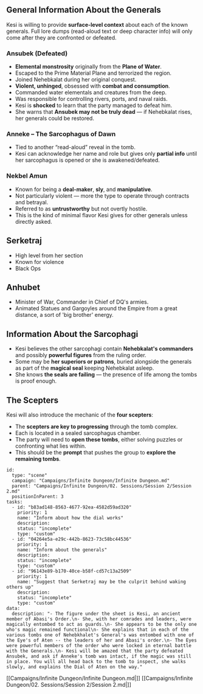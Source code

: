 ## General Information About the Generals

Kesi is willing to provide **surface-level context** about each of the known generals. Full lore dumps (read-aloud text or deep character info) will only come after they are confronted or defeated.
### Ansubek (Defeated)

- **Elemental monstrosity** originally from the **Plane of Water**.
- Escaped to the Prime Material Plane and terrorized the region.
- Joined Nehebkalat during her original conquest.
- **Violent, unhinged**, obsessed with **combat and consumption**.
- Commanded water elementals and creatures from the deep.
- Was responsible for controlling rivers, ports, and naval raids.
- Kesi is **shocked** to learn that the party managed to defeat him.
- She warns that **Ansubek may not be truly dead** — if Nehebkalat rises, her generals could be restored.
### Anneke – The Sarcophagus of Dawn
- Tied to another “read-aloud” reveal in the tomb.
- Kesi can acknowledge her name and role but gives only **partial info** until her sarcophagus is opened or she is awakened/defeated.
### Nekbel Amun
- Known for being a **deal-maker**, **sly**, and **manipulative**.
- Not particularly violent — more the type to operate through contracts and betrayal.
- Referred to as **untrustworthy** but not overtly hostile.
- This is the kind of minimal flavor Kesi gives for other generals unless directly asked.
## Serketraj
- High level from her section
- Known for violence
- Black Ops
## Anhubet

- Minister of War, Commander in Chief of DQ's armies.
- Animated Statues and Gargoyles around the Empire from a great distance, a sort of 'big brother' energy.

## Information About the Sarcophagi

- Kesi believes the other sarcophagi contain **Nehebkalat's commanders** and possibly **powerful figures** from the ruling order.
- Some may be **her superiors or patrons**, buried alongside the generals as part of the **magical seal** keeping Nehebkalat asleep.
- She knows **the seals are failing** — the presence of life among the tombs is proof enough.

## The Scepters

Kesi will also introduce the mechanic of the **four scepters**:

- The **scepters are key to progressing** through the tomb complex.
- Each is located in a sealed sarcophagus chamber.
- The party will need to **open these tombs**, either solving puzzles or confronting what lies within.
- This should be the **prompt** that pushes the group to **explore the remaining tombs**.


```RpgManager4
id: 
  type: "scene"
  campaign: "Campaigns/Infinite Dungeon/Infinite Dungeon.md"
  parent: "Campaigns/Infinite Dungeon/02. Sessions/Session 2/Session 2.md"
  positionInParent: 3
tasks: 
  - id: "b83ad148-8563-4677-92ea-4582d59ad320"
    priority: 1
    name: "Inform about how the dial works"
    description: 
    status: "incomplete"
    type: "custom"
  - id: "04264e5a-e29c-442b-8623-73c58bc44536"
    priority: 1
    name: "Inform about the generals"
    description: 
    status: "incomplete"
    type: "custom"
  - id: "96143e89-b170-40ce-b58f-cd57c13a2509"
    priority: 1
    name: "Suggest that Serketraj may be the culprit behind waking others up"
    description: 
    status: "incomplete"
    type: "custom"
data: 
  description: "- The figure under the sheet is Kesi, an ancient member of Abasi's Order.\n- She, with her comrades and leaders, were magically entombed to act as guards.\n- She appears to be the only one who's magic remained functional\n- She explains that in each of the various tombs one of Nehebkhalet's General's was entombed with one of the Eye's of Aten -- the leaders of her and Abasi's order.\n- The Eyes were powerful members of the order who were locked in eternal battle with the Generals.\n- Kesi will be amazed that the party defeated Ansubek, and ask if Anneke's tomb was intact, if the magic was still in place. You will all head back to the tomb to inspect, she walks slowly, and explains the Dial of Aten on the way."
```

[[Campaigns/Infinite Dungeon/Infinite Dungeon.md|]]
[[Campaigns/Infinite Dungeon/02. Sessions/Session 2/Session 2.md|]]